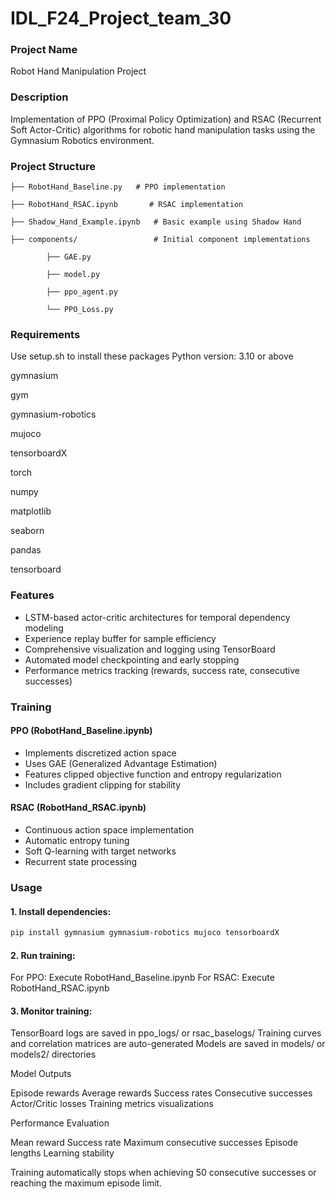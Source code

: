 # IDL_F24_Project_team_30
### Project Name
Robot Hand Manipulation Project

### Description
Implementation of PPO (Proximal Policy Optimization) and RSAC (Recurrent Soft Actor-Critic) algorithms for robotic hand manipulation tasks using the Gymnasium Robotics environment.

### Project Structure
    ├── RobotHand_Baseline.py   # PPO implementation

    ├── RobotHand_RSAC.ipynb       # RSAC implementation

    ├── Shadow_Hand_Example.ipynb   # Basic example using Shadow Hand

    ├── components/                 # Initial component implementations

            ├── GAE.py

            ├── model.py

            ├── ppo_agent.py

            └── PPO_Loss.py

### Requirements
Use setup.sh to install these packages
Python version: 3.10 or above

gymnasium

gym

gymnasium-robotics

mujoco

tensorboardX

torch

numpy

matplotlib

seaborn

pandas

tensorboard

### Features
- LSTM-based actor-critic architectures for temporal dependency modeling
- Experience replay buffer for sample efficiency  
- Comprehensive visualization and logging using TensorBoard
- Automated model checkpointing and early stopping
- Performance metrics tracking (rewards, success rate, consecutive successes)

### Training

#### PPO (RobotHand_Baseline.ipynb)
- Implements discretized action space
- Uses GAE (Generalized Advantage Estimation)
- Features clipped objective function and entropy regularization
- Includes gradient clipping for stability

#### RSAC (RobotHand_RSAC.ipynb)
- Continuous action space implementation
- Automatic entropy tuning
- Soft Q-learning with target networks  
- Recurrent state processing

### Usage

#### 1. Install dependencies:
```bash
pip install gymnasium gymnasium-robotics mujoco tensorboardX
```

#### 2. Run training:

For PPO: Execute RobotHand_Baseline.ipynb
For RSAC: Execute RobotHand_RSAC.ipynb

#### 3. Monitor training:

TensorBoard logs are saved in ppo_logs/ or rsac_baselogs/
Training curves and correlation matrices are auto-generated
Models are saved in models/ or models2/ directories

Model Outputs

Episode rewards
Average rewards
Success rates
Consecutive successes
Actor/Critic losses
Training metrics visualizations

Performance Evaluation

Mean reward
Success rate
Maximum consecutive successes
Episode lengths
Learning stability

Training automatically stops when achieving 50 consecutive successes or reaching the maximum episode limit.

